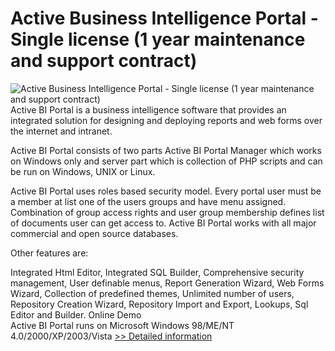 # Active Business Intelligence Portal - Single license (1 year maintenance and support contract)
![Active Business Intelligence Portal - Single license (1 year maintenance and support contract)](https://mycommerce.akamaized.net/api/pimages/P300378660/BIG/300378660.GIF)
Active BI Portal is a business intelligence software that provides an integrated solution for designing and deploying reports and web forms over the internet and intranet.

Active BI Portal consists of two parts Active BI Portal Manager which works on Windows only and server part which is collection of PHP scripts and can be run on Windows, UNIX or Linux.

Active BI Portal uses roles based security model. Every portal user must be a member at list one of the users groups and have menu assigned. Combination of group access rights and user group membership defines list of documents user can get access to.
Active BI Portal works with all major commercial and open source databases.

Other features are:

Integrated Html Editor, Integrated SQL Builder, Comprehensive security management, User definable menus, Report Generation Wizard, Web Forms Wizard, Collection of predefined themes, Unlimited number of users, Repository Creation Wizard, Repository Import and Export, Lookups, Sql Editor and Builder.
Online Demo  
  Active BI Portal runs on Microsoft Windows 98/ME/NT 4.0/2000/XP/2003/Vista
[>> Detailed information](https://secure.shareit.com/shareit/product.html?productid=300378660&affiliateid=200057808)